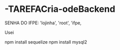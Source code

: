 # -TAREFACria-odeBackend
 SENHA DO IFPE: 'lojinha', 'root', 'ifpe,

Usei 

npm install sequelize
npm install mysql2
 


